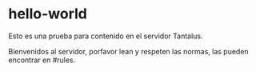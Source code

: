 # hello-world

Esto es una prueba para contenido en el servidor Tantalus.

Bienvenidos al servidor, porfavor lean y respeten las normas, las pueden encontrar en #rules.

